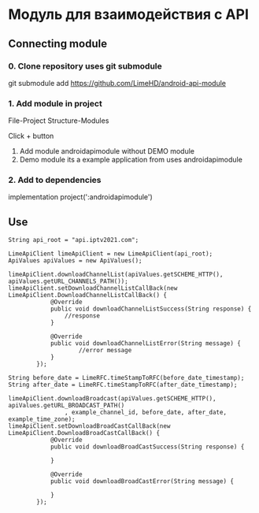 # Модуль для взаимодействия с API

## Connecting module

### 0. Clone repository uses git submodule

git submodule add https://github.com/LimeHD/android-api-module

### 1. Add module in project
File-Project Structure-Modules

Click + button

1. Add module androidapimodule without DEMO module
2. Demo module its a example application from uses androidapimodule

### 2. Add to dependencies

implementation project(':androidapimodule')


## Use

```
String api_root = "api.iptv2021.com";

LimeApiClient limeApiClient = new LimeApiClient(api_root);
ApiValues apiValues = new ApiValues();

limeApiClient.downloadChannelList(apiValues.getSCHEME_HTTP(), apiValues.getURL_CHANNELS_PATH());
limeApiClient.setDownloadChannelListCallBack(new LimeApiClient.DownloadChannelListCallBack() {
            @Override
            public void downloadChannelListSuccess(String response) {
                //response
            }

            @Override
            public void downloadChannelListError(String message) {
		            //error message
            }
        });

String before_date = LimeRFC.timeStampToRFC(before_date_timestamp);
String after_date = LimeRFC.timeStampToRFC(after_date_timestamp);

limeApiClient.downloadBroadcast(apiValues.getSCHEME_HTTP(), apiValues.getURL_BROADCAST_PATH()
                , example_channel_id, before_date, after_date, example_time_zone);
limeApiClient.setDownloadBroadCastCallBack(new LimeApiClient.DownloadBroadCastCallBack() {
            @Override
            public void downloadBroadCastSuccess(String response) {
                
            }

            @Override
            public void downloadBroadCastError(String message) {

            }
        });
```
